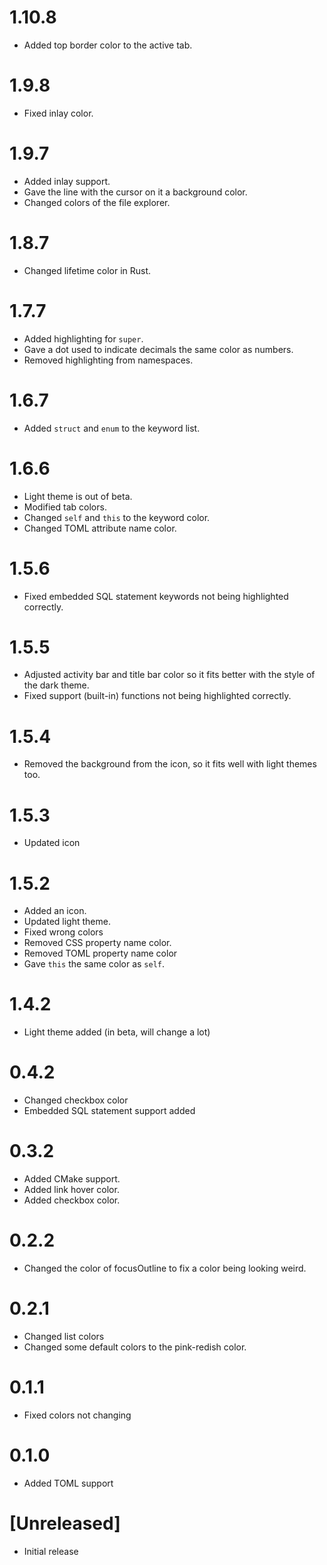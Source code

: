 # 1.10.8
- Added top border color to the active tab.

# 1.9.8
- Fixed inlay color.

# 1.9.7
- Added inlay support.
- Gave the line with the cursor on it a background color.
- Changed colors of the file explorer.

# 1.8.7
- Changed lifetime color in Rust.

# 1.7.7
- Added highlighting for ``super``.
- Gave a dot used to indicate decimals the same color as numbers.
- Removed highlighting from namespaces.

# 1.6.7
- Added ``struct`` and ``enum`` to the keyword list.

# 1.6.6
- Light theme is out of beta.
- Modified tab colors.
- Changed ``self`` and ``this`` to the keyword color.
- Changed TOML attribute name color.

# 1.5.6
- Fixed embedded SQL statement keywords not being highlighted correctly.

# 1.5.5
- Adjusted activity bar and title bar color so it fits better with the style of the dark theme.
- Fixed support (built-in) functions not being highlighted correctly.

# 1.5.4
- Removed the background from the icon, so it fits well with light themes too.

# 1.5.3
- Updated icon

# 1.5.2
- Added an icon.
- Updated light theme.
- Fixed wrong colors
- Removed CSS property name color.
- Removed TOML property name color
- Gave ``this`` the same color as ``self``.

# 1.4.2
- Light theme added (in beta, will change a lot)

# 0.4.2
- Changed checkbox color
- Embedded SQL statement support added

# 0.3.2
- Added CMake support.
- Added link hover color.
- Added checkbox color.

# 0.2.2
- Changed the color of focusOutline to fix a color being looking weird.

# 0.2.1
- Changed list colors
- Changed some default colors to the pink-redish color.

# 0.1.1
- Fixed colors not changing

# 0.1.0
- Added TOML support

# [Unreleased]
- Initial release
